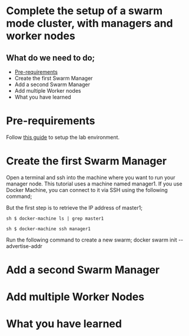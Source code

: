# Complete the setup of a swarm mode cluster, with managers and worker nodes

## What do we need to do;
- [Pre-requirements](#prereqs)
- Create the first Swarm Manager
- Add a second Swarm Manager
- Add multiple Worker nodes
- What you have learned

# Pre-requirements
Follow [this guide](../pre-requirements.md) to setup the lab environment.

# Create the first Swarm Manager
Open a terminal and ssh into the machine where you want to run your manager node. This tutorial uses a machine named manager1. If you use Docker Machine, you can connect to it via SSH using the following command;

But the first step is to retrieve the IP address of master1;

``sh
$ docker-machine ls | grep master1
``

``sh
$ docker-machine ssh manager1
``




Run the following command to create a new swarm;
docker swarm init --advertise-addr <MANAGER1-IP>



# Add a second Swarm Manager


# Add multiple Worker Nodes


# What you have learned
